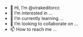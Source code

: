 - 👋 Hi, I’m @virakeditorcc 
- 👀 I’m interested in ...
- 🌱 I’m currently learning ...
- 💞️ I’m looking to collaborate on ...
- 📫 How to reach me ...

<!---
virakeditorcc/virakeditorcc is a ✨ special ✨ repository because its `README.md` (this file) appears on your GitHub profile.
You can click the Preview link to take a look at your changes.
--->
